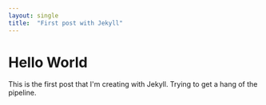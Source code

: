 ```yaml
---
layout: single
title:  "First post with Jekyll"
---
```


# Hello World

This is the first post that I'm creating with Jekyll.
Trying to get a hang of the pipeline.